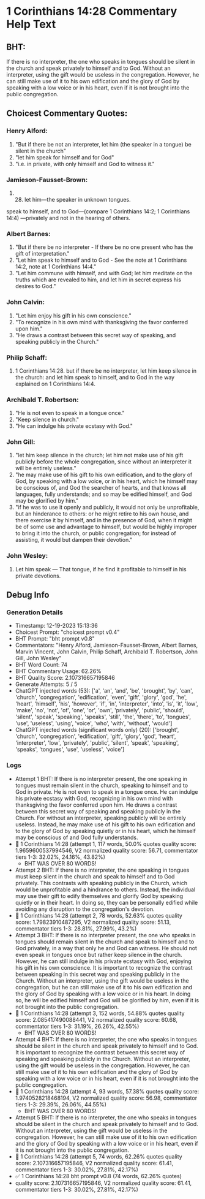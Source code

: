 # 1 Corinthians 14:28 Commentary Help Text

## BHT:
If there is no interpreter, the one who speaks in tongues should be silent in the church and speak privately to himself and to God. Without an interpreter, using the gift would be useless in the congregation. However, he can still make use of it to his own edification and the glory of God by speaking with a low voice or in his heart, even if it is not brought into the public congregation.

## Choicest Commentary Quotes:
### Henry Alford:
1. "But if there be not an interpreter, let him (the speaker in a tongue) be silent in the church" 
2. "let him speak for himself and for God"
3. "i.e. in private, with only himself and God to witness it."

### Jamieson-Fausset-Brown:
1. 28. let him—the speaker in
	unknown tongues. 
	
speak to himself, and to
	God—(compare 1 Corinthians 14:2;
	1 Corinthians 14:4) —privately and not in
	the hearing of others.


### Albert Barnes:
1. "But if there be no interpreter - If there be no one present who has the gift of interpretation."
2. "Let him speak to himself and to God - See the note at 1 Corinthians 14:2, note at 1 Corinthians 14:4."
3. "Let him commune with himself, and with God; let him meditate on the truths which are revealed to him, and let him in secret express his desires to God."

### John Calvin:
1. "Let him enjoy his gift in his own conscience." 
2. "To recognize in his own mind with thanksgiving the favor conferred upon him." 
3. "He draws a contrast between this secret way of speaking, and speaking publicly in the Church."

### Philip Schaff:
1. 1 Corinthians 14:28. but if there be no interpreter, let him keep silence in the church: and let him speak to himself, and to God in the way explained on 1 Corinthians 14:4.
	
 


### Archibald T. Robertson:
1. "He is not even to speak in a tongue once."
2. "Keep silence in church."
3. "He can indulge his private ecstasy with God."

### John Gill:
1. "let him keep silence in the church; let him not make use of his gift publicly before the whole congregation, since without an interpreter it will be entirely useless."
2. "he may make use of his gift to his own edification, and to the glory of God, by speaking with a low voice, or in his heart, which he himself may be conscious of, and God the searcher of hearts, and that knows all languages, fully understands; and so may be edified himself, and God may be glorified by him."
3. "if he was to use it openly and publicly, it would not only be unprofitable, but an hinderance to others: or he might retire to his own house, and there exercise it by himself, and in the presence of God, when it might be of some use and advantage to himself, but would be highly improper to bring it into the church, or public congregation; for instead of assisting, it would but dampen their devotion."

### John Wesley:
1. Let him speak — That tongue, if he find it profitable to himself in his private devotions.



## Debug Info
### Generation Details
- Timestamp: 12-19-2023 15:13:36
- Choicest Prompt: "choicest prompt v0.4"
- BHT Prompt: "bht prompt v0.8"
- Commentators: "Henry Alford, Jamieson-Fausset-Brown, Albert Barnes, Marvin Vincent, John Calvin, Philip Schaff, Archibald T. Robertson, John Gill, John Wesley"
- BHT Word Count: 74
- BHT Commentary Usage: 62.26%
- BHT Quality Score: 2.107316657195846
- Generate Attempts: 5 / 5
- ChatGPT injected words (53):
	['a', 'an', 'and', 'be', 'brought', 'by', 'can', 'church', 'congregation', 'edification', 'even', 'gift', 'glory', 'god', 'he', 'heart', 'himself', 'his', 'however', 'if', 'in', 'interpreter', 'into', 'is', 'it', 'low', 'make', 'no', 'not', 'of', 'one', 'or', 'own', 'privately', 'public', 'should', 'silent', 'speak', 'speaking', 'speaks', 'still', 'the', 'there', 'to', 'tongues', 'use', 'useless', 'using', 'voice', 'who', 'with', 'without', 'would']
- ChatGPT injected words (significant words only) (20):
	['brought', 'church', 'congregation', 'edification', 'gift', 'glory', 'god', 'heart', 'interpreter', 'low', 'privately', 'public', 'silent', 'speak', 'speaking', 'speaks', 'tongues', 'use', 'useless', 'voice']

### Logs
- Attempt 1 BHT: If there is no interpreter present, the one speaking in tongues must remain silent in the church, speaking to himself and to God in private. He is not even to speak in a tongue once. He can indulge his private ecstasy with God, recognizing in his own mind with thanksgiving the favor conferred upon him. He draws a contrast between this secret way of speaking and speaking publicly in the Church. For without an interpreter, speaking publicly will be entirely useless. Instead, he may make use of his gift to his own edification and to the glory of God by speaking quietly or in his heart, which he himself may be conscious of and God fully understands.
- 🔄 1 Corinthians 14:28 (attempt 1, 117 words, 50.0% quotes quality score: 1.9659600537994546, V2 normalized quality score: 56.71, commentator tiers 1-3: 32.02%, 24.16%, 43.82%) 
	- BHT WAS OVER 80 WORDS!
- Attempt 2 BHT: If there is no interpreter, the one speaking in tongues must keep silent in the church and speak to himself and to God privately. This contrasts with speaking publicly in the Church, which would be unprofitable and a hindrance to others. Instead, the individual may use their gift to edify themselves and glorify God by speaking quietly or in their heart. In doing so, they can be personally edified while avoiding any disruption to the congregation's devotion.
- 🔄 1 Corinthians 14:28 (attempt 2, 78 words, 52.63% quotes quality score: 1.79823910487295, V2 normalized quality score: 51.13, commentator tiers 1-3: 28.81%, 27.99%, 43.2%)
- Attempt 3 BHT: If there is no interpreter present, the one who speaks in tongues should remain silent in the church and speak to himself and to God privately, in a way that only he and God can witness. He should not even speak in tongues once but rather keep silence in the church. However, he can still indulge in his private ecstasy with God, enjoying his gift in his own conscience. It is important to recognize the contrast between speaking in this secret way and speaking publicly in the Church. Without an interpreter, using the gift would be useless in the congregation, but he can still make use of it to his own edification and the glory of God by speaking with a low voice or in his heart. In doing so, he will be edified himself and God will be glorified by him, even if it is not brought into the public congregation.
- 🔄 1 Corinthians 14:28 (attempt 3, 152 words, 54.88% quotes quality score: 2.085417490088441, V2 normalized quality score: 60.68, commentator tiers 1-3: 31.19%, 26.26%, 42.55%) 
	- BHT WAS OVER 80 WORDS!
- Attempt 4 BHT: If there is no interpreter, the one who speaks in tongues should be silent in the church and speak privately to himself and to God. It is important to recognize the contrast between this secret way of speaking and speaking publicly in the Church. Without an interpreter, using the gift would be useless in the congregation. However, he can still make use of it to his own edification and the glory of God by speaking with a low voice or in his heart, even if it is not brought into the public congregation.
- 🔄 1 Corinthians 14:28 (attempt 4, 93 words, 57.38% quotes quality score: 1.9740528218468194, V2 normalized quality score: 56.98, commentator tiers 1-3: 29.39%, 26.06%, 44.55%) 
	- BHT WAS OVER 80 WORDS!
- Attempt 5 BHT: If there is no interpreter, the one who speaks in tongues should be silent in the church and speak privately to himself and to God. Without an interpreter, using the gift would be useless in the congregation. However, he can still make use of it to his own edification and the glory of God by speaking with a low voice or in his heart, even if it is not brought into the public congregation.
- 🔄 1 Corinthians 14:28 (attempt 5, 74 words, 62.26% quotes quality score: 2.107316657195846, V2 normalized quality score: 61.41, commentator tiers 1-3: 30.02%, 27.81%, 42.17%)
- ✅ 1 Corinthians 14:28 bht prompt v0.8 (74 words, 62.26% quotes)
- quality score: 2.107316657195846, V2 normalized quality score: 61.41, commentator tiers 1-3: 30.02%, 27.81%, 42.17%)